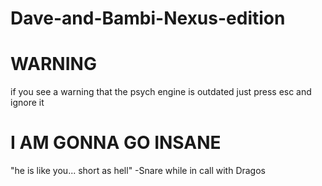 # Dave-and-Bambi-Nexus-edition


# WARNING
if you see a warning that the psych engine is outdated just press esc and ignore it


# I AM GONNA GO INSANE

"he is like you... short as hell" -Snare while in call with Dragos
